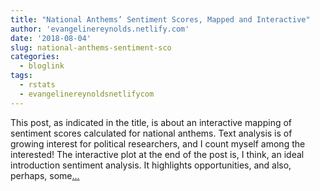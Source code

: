 ```yaml
---
title: "National Anthems’ Sentiment Scores, Mapped and Interactive"
author: 'evangelinereynolds.netlify.com'
date: '2018-08-04'
slug: national-anthems-sentiment-sco
categories:
  - bloglink
tags:
  - rstats
  - evangelinereynoldsnetlifycom
---
```


This post, as indicated in the title, is about an interactive mapping of sentiment scores calculated for national anthems. Text analysis is of growing interest for political researchers, and I count myself among the interested! The interactive plot at the end of the post is, I think, an ideal introduction sentiment analysis. It highlights opportunities, and also, perhaps, some[... <i class="fas fa-external-link-alt"></i>](https://evangelinereynolds.netlify.com/post/national-anthems-sentiment-scores-mapped-and-interactive/)

